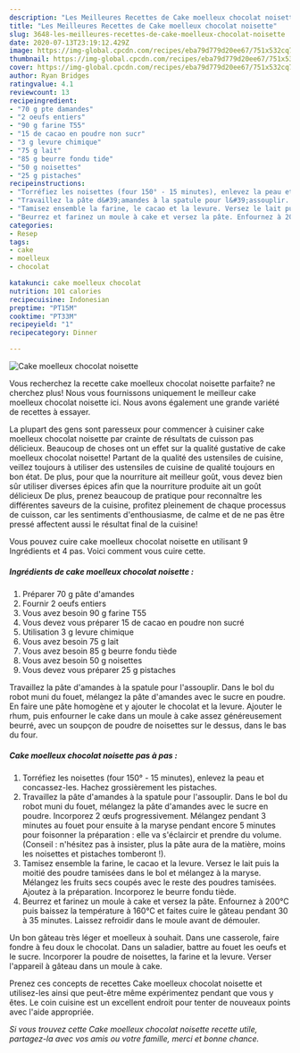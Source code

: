 ```yaml
---
description: "Les Meilleures Recettes de Cake moelleux chocolat noisette"
title: "Les Meilleures Recettes de Cake moelleux chocolat noisette"
slug: 3648-les-meilleures-recettes-de-cake-moelleux-chocolat-noisette
date: 2020-07-13T23:19:12.429Z
image: https://img-global.cpcdn.com/recipes/eba79d779d20ee67/751x532cq70/cake-moelleux-chocolat-noisette-photo-principale-de-la-recette.jpg
thumbnail: https://img-global.cpcdn.com/recipes/eba79d779d20ee67/751x532cq70/cake-moelleux-chocolat-noisette-photo-principale-de-la-recette.jpg
cover: https://img-global.cpcdn.com/recipes/eba79d779d20ee67/751x532cq70/cake-moelleux-chocolat-noisette-photo-principale-de-la-recette.jpg
author: Ryan Bridges
ratingvalue: 4.1
reviewcount: 13
recipeingredient:
- "70 g pte damandes"
- "2 oeufs entiers"
- "90 g farine T55"
- "15 de cacao en poudre non sucr"
- "3 g levure chimique"
- "75 g lait"
- "85 g beurre fondu tide"
- "50 g noisettes"
- "25 g pistaches"
recipeinstructions:
- "Torréfiez les noisettes (four 150° - 15 minutes), enlevez la peau et concassez-les. Hachez grossièrement les pistaches."
- "Travaillez la pâte d&#39;amandes à la spatule pour l&#39;assouplir. Dans le bol du robot muni du fouet, mélangez la pâte d&#39;amandes avec le sucre en poudre. Incorporez 2 œufs progressivement. Mélangez pendant 3 minutes au fouet pour ensuite à la maryse pendant encore 5 minutes pour foisonner la préparation : elle va s&#39;éclaircir et prendre du volume. (Conseil : n&#39;hésitez pas à insister, plus la pâte aura de la matière, moins les noisettes et pistaches tomberont !)."
- "Tamisez ensemble la farine, le cacao et la levure. Versez le lait puis la moitié des poudre tamisées dans le bol et mélangez à la maryse. Mélangez les fruits secs coupés avec le reste des poudres tamisées. Ajoutez à la préparation. Incorporez le beurre fondu tiède."
- "Beurrez et farinez un moule à cake et versez la pâte. Enfournez à 200°C puis baissez la température à 160°C et faites cuire le gâteau pendant 30 à 35 minutes. Laissez refroidir dans le moule avant de démouler."
categories:
- Resep
tags:
- cake
- moelleux
- chocolat

katakunci: cake moelleux chocolat 
nutrition: 101 calories
recipecuisine: Indonesian
preptime: "PT15M"
cooktime: "PT33M"
recipeyield: "1"
recipecategory: Dinner

---
```



![Cake moelleux chocolat noisette](https://img-global.cpcdn.com/recipes/eba79d779d20ee67/751x532cq70/cake-moelleux-chocolat-noisette-photo-principale-de-la-recette.jpg)

Vous recherchez la recette cake moelleux chocolat noisette parfaite? ne cherchez plus! Nous vous fournissons uniquement le meilleur cake moelleux chocolat noisette ici. Nous avons également une grande variété de recettes à essayer.

La plupart des gens sont paresseux pour commencer à cuisiner cake moelleux chocolat noisette par crainte de résultats de cuisson pas délicieux. Beaucoup de choses ont un effet sur la qualité gustative de cake moelleux chocolat noisette! Partant de la qualité des ustensiles de cuisine, veillez toujours à utiliser des ustensiles de cuisine de qualité toujours en bon état. De plus, pour que la nourriture ait meilleur goût, vous devez bien sûr utiliser diverses épices afin que la nourriture produite ait un goût délicieux De plus, prenez beaucoup de pratique pour reconnaître les différentes saveurs de la cuisine, profitez pleinement de chaque processus de cuisson, car les sentiments d'enthousiasme, de calme et de ne pas être pressé affectent aussi le résultat final de la cuisine!

<!--inarticleads1-->

Vous pouvez cuire cake moelleux chocolat noisette en utilisant 9 Ingrédients et 4 pas. Voici comment vous cuire cette.

##### Ingrédients de cake moelleux chocolat noisette :

1. Préparer 70 g pâte d&#39;amandes
1. Fournir 2 oeufs entiers
1. Vous avez besoin 90 g farine T55
1. Vous devez vous préparer 15 de cacao en poudre non sucré
1. Utilisation 3 g levure chimique
1. Vous avez besoin 75 g lait
1. Vous avez besoin 85 g beurre fondu tiède
1. Vous avez besoin 50 g noisettes
1. Vous devez vous préparer 25 g pistaches


Travaillez la pâte d&#39;amandes à la spatule pour l&#39;assouplir. Dans le bol du robot muni du fouet, mélangez la pâte d&#39;amandes avec le sucre en poudre. En faire une pâte homogène et y ajouter le chocolat et la levure. Ajouter le rhum, puis enfourner le cake dans un moule à cake assez généreusement beurré, avec un soupçon de poudre de noisettes sur le dessus, dans le bas du four. 

<!--inarticleads2-->

##### Cake moelleux chocolat noisette pas à pas :

1. Torréfiez les noisettes (four 150° - 15 minutes), enlevez la peau et concassez-les. Hachez grossièrement les pistaches.
1. Travaillez la pâte d&#39;amandes à la spatule pour l&#39;assouplir. Dans le bol du robot muni du fouet, mélangez la pâte d&#39;amandes avec le sucre en poudre. Incorporez 2 œufs progressivement. Mélangez pendant 3 minutes au fouet pour ensuite à la maryse pendant encore 5 minutes pour foisonner la préparation : elle va s&#39;éclaircir et prendre du volume. (Conseil : n&#39;hésitez pas à insister, plus la pâte aura de la matière, moins les noisettes et pistaches tomberont !).
1. Tamisez ensemble la farine, le cacao et la levure. Versez le lait puis la moitié des poudre tamisées dans le bol et mélangez à la maryse. Mélangez les fruits secs coupés avec le reste des poudres tamisées. Ajoutez à la préparation. Incorporez le beurre fondu tiède.
1. Beurrez et farinez un moule à cake et versez la pâte. Enfournez à 200°C puis baissez la température à 160°C et faites cuire le gâteau pendant 30 à 35 minutes. Laissez refroidir dans le moule avant de démouler.


Un bon gâteau très léger et moelleux à souhait. Dans une casserole, faire fondre à feu doux le chocolat. Dans un saladier, battre au fouet les oeufs et le sucre. Incorporer la poudre de noisettes, la farine et la levure. Verser l&#39;appareil à gâteau dans un moule à cake. 

<!--inarticleads1-->

<p>
Prenez ces concepts de recettes Cake moelleux chocolat noisette et utilisez-les ainsi que peut-être même expérimentez pendant que vous y êtes. Le coin cuisine est un excellent endroit pour tenter de nouveaux points avec l'aide appropriée.
</p>

<p>
<i>Si vous trouvez cette Cake moelleux chocolat noisette recette utile, partagez-la avec vos amis ou votre famille, merci et bonne chance.</i>
</p>
